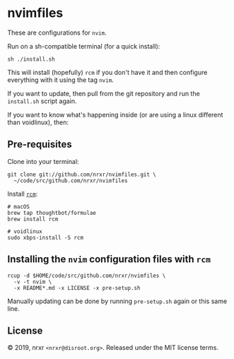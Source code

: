 # nvimfiles

These are configurations for `nvim`.

Run on a sh-compatible terminal (for a quick install):

    sh ./install.sh

This will install (hopefully) `rcm` if you don't have it and then configure
everything with it using the tag `nvim`.

If you want to update, then pull from the git repository and run the
`install.sh` script again.

If you want to know what's happening inside (or are using a linux different than
voidlinux), then:

## Pre-requisites

Clone into your terminal:

    git clone git://github.com/nrxr/nvimfiles.git \
      ~/code/src/github.com/nrxr/nvimfiles

Install [`rcm`](https://github.com/thoughtbot/rcm):

    # macOS
    brew tap thoughtbot/formulae
    brew install rcm

    # voidlinux
    sudo xbps-install -S rcm

## Installing the `nvim` configuration files with `rcm`

    rcup -d $HOME/code/src/github.com/nrxr/nvimfiles \
      -v -t nvim \
      -x README*.md -x LICENSE -x pre-setup.sh

Manually updating can be done by running `pre-setup.sh` again or this same line.

## License

© 2019, nrxr `<nrxr@disroot.org>`. Released under the MIT license terms.
